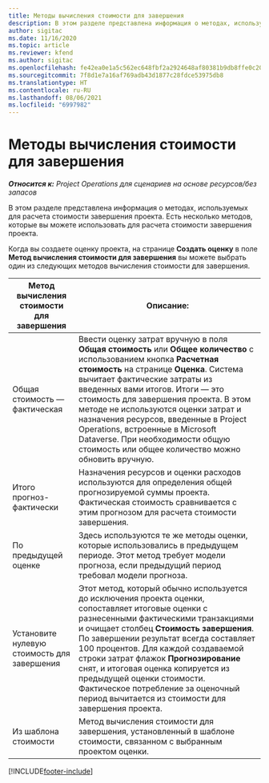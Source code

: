 ```yaml
---
title: Методы вычисления стоимости для завершения
description: В этом разделе представлена информация о методах, используемых для расчета стоимости завершения проекта.
author: sigitac
ms.date: 11/16/2020
ms.topic: article
ms.reviewer: kfend
ms.author: sigitac
ms.openlocfilehash: fe42ea0e1a5c562ec648fbf2a2924648af80381b9db8ffe0c209cb5247bb2ba2
ms.sourcegitcommit: 7f8d1e7a16af769adb43d1877c28fdce53975db8
ms.translationtype: HT
ms.contentlocale: ru-RU
ms.lasthandoff: 08/06/2021
ms.locfileid: "6997982"
---
```

# <a name="cost-to-complete-methods"></a>Методы вычисления стоимости для завершения

_**Относится к:** Project Operations для сценариев на основе ресурсов/без запасов_

В этом разделе представлена информация о методах, используемых для расчета стоимости завершения проекта. Есть несколько методов, которые вы можете использовать для расчета стоимости завершения проекта. 

Когда вы создаете оценку проекта, на странице **Создать оценку** в поле **Метод вычисления стоимости для завершения** вы можете выбрать один из следующих методов вычисления стоимости для завершения.

| Метод вычисления стоимости для завершения    | Описание:                                                                                                                                                                                                                                                                                                                                                                                                                                                                                        |
|------------------------------|----------------------------------------------------------------------------------------------------------------------------------------------------------------------------------------------------------------------------------------------------------------------------------------------------------------------------------------------------------------------------------------------------------------------------------------------------------------------------------------------------|
| Общая стоимость — фактическая            | Ввести оценку затрат вручную в поля **Общая стоимость** или **Общее количество** с использованием кнопка **Расчетная стоимость** на странице **Оценка**. Система вычитает фактические затраты из введенных вами итогов. Итоги — это стоимость для завершения проекта. В этом методе не используются оценки затрат и назначения ресурсов, введенные в Project Operations, встроенные в Microsoft Dataverse. При необходимости общую стоимость или общее количество можно обновить вручную.  |
| Итого прогноз-фактически        | Назначения ресурсов и оценки расходов используются для определения общей прогнозируемой суммы проекта. Фактическая стоимость сравнивается с этим прогнозом для расчета стоимости завершения.                                                                                                                                                                                                                                                                          |
| По предыдущей оценке         | Здесь используются те же методы оценки, которые использовались в предыдущем периоде. Этот метод требует модели прогноза, если предыдущий период требовал модели прогноза.                                                                                                                                                                                                                                                                                                                           |
| Установите нулевую стоимость для завершения | Этот метод, который обычно используется до исключения проекта оценки, сопоставляет итоговые оценки с разнесенными фактическими транзакциями и очищает столбец **Стоимость завершения**. По завершении результат всегда составляет 100 процентов. Для каждой создаваемой строки затрат флажок **Прогнозирование** снят, и итоговая оценка копируется из предыдущей оценки стоимости. Фактическое потребление за оценочный период вычитается из стоимости для завершения проекта.              |
| Из шаблона стоимости           | Метод вычисления стоимости для завершения, установленный в шаблоне стоимости, связанном с выбранным проектом оценки.                                                                                                                                                                                                                                                                                                                                                                          |


[!INCLUDE[footer-include](../includes/footer-banner.md)]